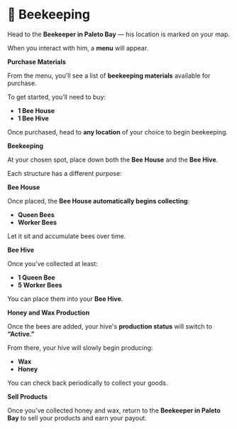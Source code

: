 # 🐝 Beekeeping

Head to the **Beekeeper in Paleto Bay** — his location is marked on your map.

When you interact with him, a **menu** will appear.

**Purchase Materials**

From the menu, you’ll see a list of **beekeeping materials** available for purchase.

To get started, you’ll need to buy:

* **1 Bee House**
* **1 Bee Hive**

Once purchased, head to **any location** of your choice to begin beekeeping.

**Beekeeping**

At your chosen spot, place down both the **Bee House** and the **Bee Hive**.

Each structure has a different purpose:

**Bee House**

Once placed, the **Bee House automatically begins collecting**:

* **Queen Bees**
* **Worker Bees**

Let it sit and accumulate bees over time.

**Bee Hive**

Once you’ve collected at least:

* **1 Queen Bee**
* **5 Worker Bees**

You can place them into your **Bee Hive**.

**Honey and Wax Production**

Once the bees are added, your hive's **production status** will switch to **“Active.”**

From there, your hive will slowly begin producing:

* **Wax**
* **Honey**

You can check back periodically to collect your goods.

**Sell Products**

Once you’ve collected honey and wax, return to the **Beekeeper in Paleto Bay** to sell your products and earn your payout.
